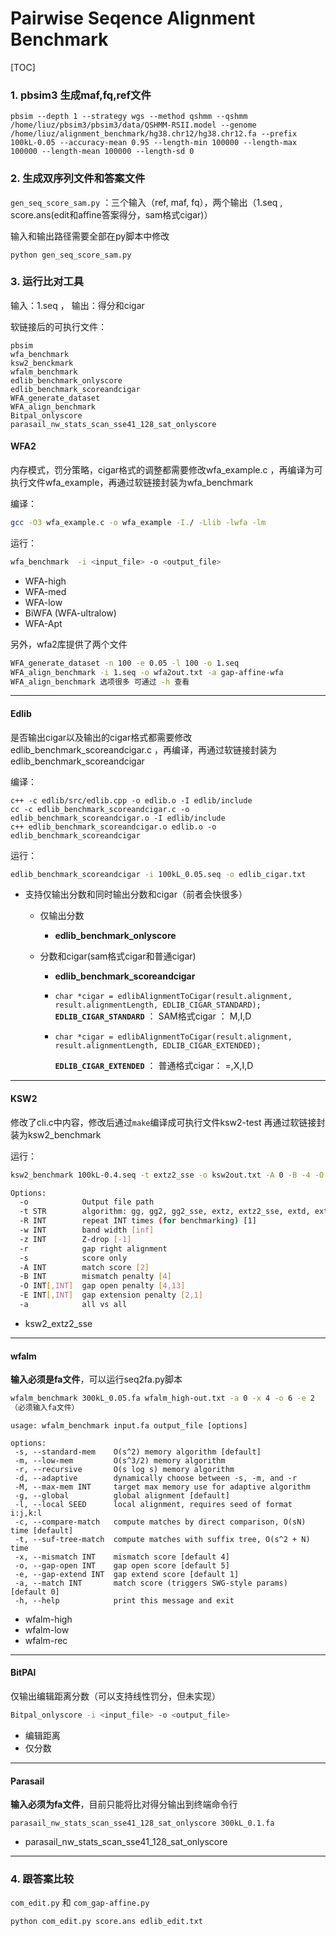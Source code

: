 # Pairwise Seqence Alignment Benchmark



[TOC]

### 1. pbsim3 生成maf,fq,ref文件

```shell
pbsim --depth 1 --strategy wgs --method qshmm --qshmm /home/liuz/pbsim3/pbsim3/data/QSHMM-RSII.model --genome /home/liuz/alignment_benchmark/hg38.chr12/hg38.chr12.fa --prefix 100kL-0.05 --accuracy-mean 0.95 --length-min 100000 --length-max 100000 --length-mean 100000 --length-sd 0
```

### 2.  生成双序列文件和答案文件

`gen_seq_score_sam.py` ：三个输入（ref, maf, fq），两个输出（1.seq ,  score.ans(edit和affine答案得分，sam格式cigar)）

输入和输出路径需要全部在py脚本中修改

```
python gen_seq_score_sam.py
```

### 3. 运行比对工具 

输入：1.seq  ， 输出：得分和cigar

软链接后的可执行文件：

```apl
pbsim                                           
wfa_benchmark   
ksw2_benckmark  
wfalm_benchmark
edlib_benchmark_onlyscore  
edlib_benchmark_scoreandcigar  
WFA_generate_dataset
WFA_align_benchmark  
Bitpal_onlyscore        
parasail_nw_stats_scan_sse41_128_sat_onlyscore  
```

#### WFA2

内存模式，罚分策略，cigar格式的调整都需要修改wfa_example.c ，再编译为可执行文件wfa_example，再通过软链接封装为wfa_benchmark

编译：

```bash
gcc -O3 wfa_example.c -o wfa_example -I./ -Llib -lwfa -lm
```

运行：

```bash
wfa_benchmark  -i <input_file> -o <output_file>
```

* WFA-high
* WFA-med
* WFA-low
* BiWFA (WFA-ultralow)
* WFA-Apt

另外，wfa2库提供了两个文件

```bash
WFA_generate_dataset -n 100 -e 0.05 -l 100 -o 1.seq
WFA_align_benchmark -i 1.seq -o wfa2out.txt -a gap-affine-wfa
WFA_align_benchmark 选项很多 可通过 -h 查看
```

---

#### Edlib

是否输出cigar以及输出的cigar格式都需要修改edlib_benchmark_scoreandcigar.c ，再编译，再通过软链接封装为edlib_benchmark_scoreandcigar

编译：

```
c++ -c edlib/src/edlib.cpp -o edlib.o -I edlib/include
cc -c edlib_benchmark_scoreandcigar.c -o edlib_benchmark_scoreandcigar.o -I edlib/include
c++ edlib_benchmark_scoreandcigar.o edlib.o -o edlib_benchmark_scoreandcigar
```

运行：

```bash
edlib_benchmark_scoreandcigar -i 100kL_0.05.seq -o edlib_cigar.txt
```

* 支持仅输出分数和同时输出分数和cigar（前者会快很多）

  * 仅输出分数

    * **edlib_benchmark_onlyscore**

  * 分数和cigar(sam格式cigar和普通cigar)

    * **edlib_benchmark_scoreandcigar**

    * `char *cigar = edlibAlignmentToCigar(result.alignment, result.alignmentLength, EDLIB_CIGAR_STANDARD);` **`EDLIB_CIGAR_STANDARD`** ： SAM格式cigar ：  M,I,D 

    * `char *cigar = edlibAlignmentToCigar(result.alignment, result.alignmentLength, EDLIB_CIGAR_EXTENDED);`

      **`EDLIB_CIGAR_EXTENDED`**  ： 普通格式cigar： =,X,I,D

---

#### KSW2

修改了cli.c中内容，修改后通过`make`编译成可执行文件ksw2-test 再通过软链接封装为ksw2_benchmark

运行：

```bash
ksw2_benchmark 100kL-0.4.seq -t extz2_sse -o ksw2out.txt -A 0 -B -4 -O 6 -E 2
```

```bash
Options:
  -o            Output file path
  -t STR        algorithm: gg, gg2, gg2_sse, extz, extz2_sse, extd, extd2_sse [extd]
  -R INT        repeat INT times (for benchmarking) [1]
  -w INT        band width [inf]
  -z INT        Z-drop [-1]
  -r            gap right alignment
  -s            score only
  -A INT        match score [2]
  -B INT        mismatch penalty [4]
  -O INT[,INT]  gap open penalty [4,13]
  -E INT[,INT]  gap extension penalty [2,1]
  -a            all vs all
```

* ksw2_extz2_sse

---

#### wfalm

**输入必须是fa文件**，可以运行seq2fa.py脚本

```bash
wfalm_benchmark 300kL_0.05.fa wfalm_high-out.txt -a 0 -x 4 -o 6 -e 2
（必须输入fa文件）
```

```
usage: wfalm_benchmark input.fa output_file [options]

options:
 -s, --standard-mem    O(s^2) memory algorithm [default]
 -m, --low-mem         O(s^3/2) memory algorithm
 -r, --recursive       O(s log s) memory algorithm
 -d, --adaptive        dynamically choose between -s, -m, and -r
 -M, --max-mem INT     target max memory use for adaptive algorithm
 -g, --global          global alignment [default]
 -l, --local SEED      local alignment, requires seed of format i:j,k:l
 -c, --compare-match   compute matches by direct comparison, O(sN) time [default]
 -t, --suf-tree-match  compute matches with suffix tree, O(s^2 + N) time
 -x, --mismatch INT    mismatch score [default 4] 
 -o, --gap-open INT    gap open score [default 5] 
 -e, --gap-extend INT  gap extend score [default 1] 
 -a, --match INT       match score (triggers SWG-style params) [default 0] 
 -h, --help            print this message and exit
```

* wfalm-high
* wfalm-low
* wfalm-rec

---

#### BitPAl

仅输出编辑距离分数（可以支持线性罚分，但未实现）

```bash
Bitpal_onlyscore -i <input_file> -o <output_file>
```

* 编辑距离
* 仅分数

---

#### Parasail

**输入必须为fa文件**，目前只能将比对得分输出到终端命令行

```
parasail_nw_stats_scan_sse41_128_sat_onlyscore 300kL_0.1.fa 
```

* parasail_nw_stats_scan_sse41_128_sat_onlyscore

---



### 4. 跟答案比较

`com_edit.py` 和 `com_gap-affine.py`

```
python com_edit.py score.ans edlib_edit.txt
```

